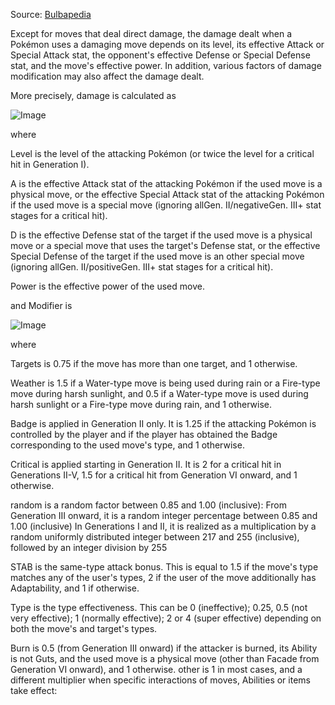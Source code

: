 Source: [Bulbapedia](https://bulbapedia.bulbagarden.net/wiki/Damage)

Except for moves that deal direct damage, the damage dealt when a Pokémon uses a damaging move depends on its level, its effective Attack or Special Attack stat, the opponent's effective Defense or Special Defense stat, and the move's effective power. In addition, various factors of damage modification may also affect the damage dealt.

More precisely, damage is calculated as

![Image](https://cdn.bulbagarden.net/upload/4/47/DamageCalc.png)

where

Level is the level of the attacking Pokémon (or twice the level for a critical hit in Generation I).

A is the effective Attack stat of the attacking Pokémon if the used move is a physical move, or the effective Special Attack stat of the attacking Pokémon if the used move is a special move (ignoring allGen. II/negativeGen. III+ stat stages for a critical hit).

D is the effective Defense stat of the target if the used move is a physical move or a special move that uses the target's Defense stat, or the effective Special Defense of the target if the used move is an other special move (ignoring allGen. II/positiveGen. III+ stat stages for a critical hit).

Power is the effective power of the used move.

and Modifier is

![Image](https://cdn.bulbagarden.net/upload/3/32/ModifierCalc.png)

where

Targets is 0.75 if the move has more than one target, and 1 otherwise.

Weather is 1.5 if a Water-type move is being used during rain or a Fire-type move during harsh sunlight, and 0.5 if a Water-type move is used during harsh sunlight or a Fire-type move during rain, and 1 otherwise.

Badge is applied in Generation II only. It is 1.25 if the attacking Pokémon is controlled by the player and if the player has obtained the Badge corresponding to the used move's type, and 1 otherwise.

Critical is applied starting in Generation II. It is 2 for a critical hit in Generations II-V, 1.5 for a critical hit from Generation VI onward, and 1 otherwise.

random is a random factor between 0.85 and 1.00 (inclusive):
From Generation III onward, it is a random integer percentage between 0.85 and 1.00 (inclusive)
In Generations I and II, it is realized as a multiplication by a random uniformly distributed integer between 217 and 255 (inclusive), followed by an integer division by 255

STAB is the same-type attack bonus. This is equal to 1.5 if the move's type matches any of the user's types, 2 if the user of the move additionally has Adaptability, and 1 if otherwise.

Type is the type effectiveness. This can be 0 (ineffective); 0.25, 0.5 (not very effective); 1 (normally effective); 2 or 4 (super effective) depending on both the move's and target's types.

Burn is 0.5 (from Generation III onward) if the attacker is burned, its Ability is not Guts, and the used move is a physical move (other than Facade from Generation VI onward), and 1 otherwise.
other is 1 in most cases, and a different multiplier when specific interactions of moves, Abilities or items take effect:
